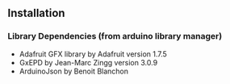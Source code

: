 ## Installation
### Library Dependencies (from arduino library manager)
  - Adafruit GFX library by Adafruit version 1.7.5
  - GxEPD by Jean-Marc Zingg version 3.0.9
  - ArduinoJson by Benoit Blanchon

